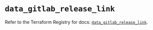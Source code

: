 # `data_gitlab_release_link`

Refer to the Terraform Registry for docs: [`data_gitlab_release_link`](https://registry.terraform.io/providers/gitlabhq/gitlab/18.3.0/docs/data-sources/release_link).
